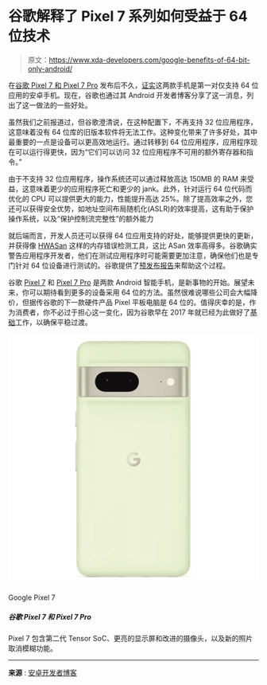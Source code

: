# 谷歌解释了 Pixel 7 系列如何受益于 64 位技术

> 原文：<https://www.xda-developers.com/google-benefits-of-64-bit-only-android/>

在[谷歌 Pixel 7 和 Pixel 7 Pro](https://www.xda-developers.com/best-google-pixel-7-deals/) 发布后不久，[证实](https://www.xda-developers.com/google-pixel-7-64-bit-only-apps/)这两款手机是第一对仅支持 64 位应用的安卓手机。现在，谷歌也通过其 Android 开发者博客分享了这一消息，列出了这一做法的一些好处。

虽然我们之前报道过，但谷歌澄清说，在这种配置下，不再支持 32 位应用程序，这意味着没有 64 位库的旧版本软件将无法工作。这种变化带来了许多好处，其中最重要的一点是设备可以更高效地运行。通过转移到 64 位应用程序，应用程序现在可以运行得更快，因为“它们可以访问 32 位应用程序不可用的额外寄存器和指令。”

由于不支持 32 位应用程序，操作系统还可以通过释放高达 150MB 的 RAM 来受益，这意味着更少的应用程序死亡和更少的 jank。此外，针对运行 64 位代码而优化的 CPU 可以提供更大的能力，性能提升高达 25%。除了提高效率之外，您还可以获得安全优势，如地址空间布局随机化(ASLR)的效率提高，这有助于保护操作系统，以及“保护控制流完整性”的额外能力

就后端而言，开发人员还可以获得 64 位应用支持的好处，能够提供更快的更新，并获得像 [HWASan](https://source.android.com/docs/security/test/hwasan) 这样的内存错误检测工具，这比 ASan 效率高得多。谷歌确实警告应用程序开发者，他们在测试应用程序时可能需要更加注意，确保他们也是专门针对 64 位设备进行测试的。谷歌提供了[预发布报告](https://support.google.com/googleplay/android-developer/answer/9844487)来帮助这个过程。

谷歌 [Pixel 7](https://www.xda-developers.com/google-pixel-7-review/) 和 [Pixel 7 Pro](https://www.xda-developers.com/google-pixel-7-pro-review/) 是两款 Android 智能手机，是新事物的开始。展望未来，你可以期待看到更多的设备采用 64 位的方法。虽然很难说哪些公司会大幅降价，但据传谷歌的下一款硬件产品 Pixel 平板电脑是 64 位的。值得庆幸的是，作为消费者，你不必过于担心这一变化，因为谷歌早在 2017 年就已经为此做好了[基础](https://www.xda-developers.com/play-store-updated-requirements-api-level-64-bit/)工作，以确保平稳过渡。

 <picture>![The Pixel 7 packs the second-gen Tensor SoC, a brighter display, and improved cameras.](img/8b31c0e15e95c3f8bf719fbd3ebefc29.png)</picture> 

Google Pixel 7

##### 谷歌 Pixel 7 和 Pixel 7 Pro

Pixel 7 包含第二代 Tensor SoC、更亮的显示屏和改进的摄像头，以及新的照片取消模糊功能。

* * *

**来源** : [安卓开发者博客](https://android-developers.googleblog.com/2022/10/64-bit-only-devices.html)
